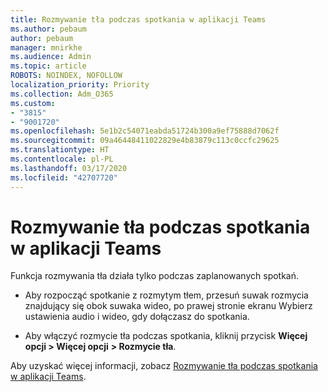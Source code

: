 ```yaml
---
title: Rozmywanie tła podczas spotkania w aplikacji Teams
ms.author: pebaum
author: pebaum
manager: mnirkhe
ms.audience: Admin
ms.topic: article
ROBOTS: NOINDEX, NOFOLLOW
localization_priority: Priority
ms.collection: Adm_O365
ms.custom:
- "3815"
- "9001720"
ms.openlocfilehash: 5e1b2c54071eabda51724b300a9ef75888d7062f
ms.sourcegitcommit: 09a46448411022829e4b83879c113c0ccfc29625
ms.translationtype: HT
ms.contentlocale: pl-PL
ms.lasthandoff: 03/17/2020
ms.locfileid: "42707720"
---
```

# <a name="blur-your-background-in-a-teams-meeting"></a>Rozmywanie tła podczas spotkania w aplikacji Teams

Funkcja rozmywania tła działa tylko podczas zaplanowanych spotkań.

- Aby rozpocząć spotkanie z rozmytym tłem, przesuń suwak rozmycia znajdujący się obok suwaka wideo, po prawej stronie ekranu Wybierz ustawienia audio i wideo, gdy dołączasz do spotkania.

- Aby włączyć rozmycie tła podczas spotkania, kliknij przycisk **Więcej opcji > Więcej opcji** **> Rozmycie tła**.

Aby uzyskać więcej informacji, zobacz [Rozmywanie tła podczas spotkania w aplikacji Teams](https://support.office.com/article/Blur-your-background-in-a-Teams-meeting-f77a2381-443a-499d-825e-509a140f4780).